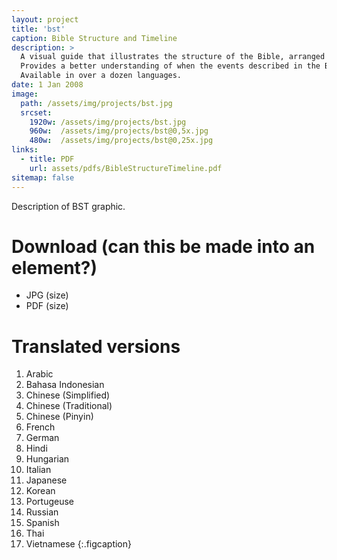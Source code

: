 ```yaml
---
layout: project
title: 'bst'
caption: Bible Structure and Timeline
description: >
  A visual guide that illustrates the structure of the Bible, arranged chronologically. 
  Provides a better understanding of when the events described in the Bible occurred in history. 
  Available in over a dozen languages.
date: 1 Jan 2008
image: 
  path: /assets/img/projects/bst.jpg
  srcset: 
    1920w: /assets/img/projects/bst.jpg
    960w:  /assets/img/projects/bst@0,5x.jpg
    480w:  /assets/img/projects/bst@0,25x.jpg
links:
  - title: PDF
    url: assets/pdfs/BibleStructureTimeline.pdf
sitemap: false
---
```


Description of BST graphic.

# Download  (can this be made into an element?)
- JPG (size)
- PDF (size)

# Translated versions  
1. Arabic
2. Bahasa Indonesian
3. Chinese (Simplified)
4. Chinese (Traditional)
5. Chinese (Pinyin)
6. French
7. German
8. Hindi
9. Hungarian
10. Italian
11. Japanese
12. Korean
13. Portugeuse
14. Russian
15. Spanish
16. Thai
17. Vietnamese
{:.figcaption}
